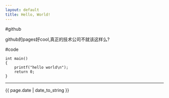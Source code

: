 ```yaml
---
layout: default
title: Hello, World!
---
```


#github

github的pages好cool,真正的技术公司不就该这样么?

#code

    int main()
    {
        printf("hello world\n");
        return 0;
    }

----

{{ page.date | date_to_string }}
